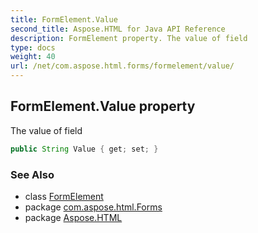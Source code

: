 ```yaml
---
title: FormElement.Value
second_title: Aspose.HTML for Java API Reference
description: FormElement property. The value of field
type: docs
weight: 40
url: /net/com.aspose.html.forms/formelement/value/
---
```

## FormElement.Value property

The value of field

```java
public String Value { get; set; }
```

### See Also

* class [FormElement](../)
* package [com.aspose.html.Forms](../../formelement/)
* package [Aspose.HTML](../../../)
